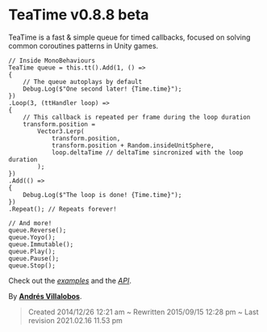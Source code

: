 # TeaTime v0.8.8 beta

TeaTime is a fast & simple queue for timed callbacks, focused on solving common
coroutines patterns in Unity games.

    // Inside MonoBehaviours
    TeaTime queue = this.tt().Add(1, () =>
    {
        // The queue autoplays by default
        Debug.Log($"One second later! {Time.time}");
    })
    .Loop(3, (ttHandler loop) =>
    {
        // This callback is repeated per frame during the loop duration
        transform.position =
            Vector3.Lerp(
                transform.position,
                transform.position + Random.insideUnitSphere,
                loop.deltaTime // deltaTime sincronized with the loop duration
            );
    })
    .Add(() =>
    {
        Debug.Log($"The loop is done! {Time.time}");
    })
    .Repeat(); // Repeats forever!

    // And more!
    queue.Reverse();
    queue.Yoyo();
    queue.Immutable();
    queue.Play();
    queue.Pause();  
    queue.Stop();

Check out the _[examples](https://github.com/alvivar/TeaTime/tree/master/Examples)_ and the _[API](https://github.com/alvivar/TeaTime/tree/master/API.md)_.

By **[Andrés Villalobos](https://twitter.com/matnesis)**.

> Created 2014/12/26 12:21 am ~ Rewritten 2015/09/15 12:28 pm ~ Last revision 2021.02.16 11.53 pm
